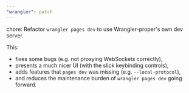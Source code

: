 ```yaml
---
"wrangler": patch
---
```


chore: Refactor `wrangler pages dev` to use Wrangler-proper's own dev server.

This:

- fixes some bugs (e.g. not proxying WebSockets correctly),
- presents a much nicer UI (with the slick keybinding controls),
- adds features that `pages dev` was missing (e.g. `--local-protocol`),
- and reduces the maintenance burden of `wrangler pages dev` going forward.
